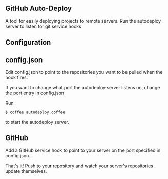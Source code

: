GitHub Auto-Deploy
-----------------------

A tool for easily deploying projects to remote servers.
Run the autodeploy server to listen for git service hooks

## Configuration

## config.json
Edit config.json to point to the repositories you want to be pulled when the hook fires.

If you want to change what port the autodeploy server listens on, change the port entry in config.json

Run

    $ coffee autodeploy.coffee
to start the autodeploy server.

## GitHub
Add a GitHub service hook to point to your server on the port specified in config.json.

That's it!
Push to your repository and watch your server's repositories update themselves.
